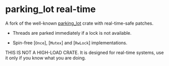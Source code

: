 parking_lot real-time
=====================

A fork of the well-known [parking_lot](https://crates.io/crates/parking_lot)
crate with real-time-safe patches.

* Threads are parked immediately if a lock is not available.

* Spin-free [`Once`], [`Mutex`] and [`RwLock`] implementations.

THIS IS NOT A HIGH-LOAD CRATE. It is designed for real-time systems, use it
only if you know what you are doing.
